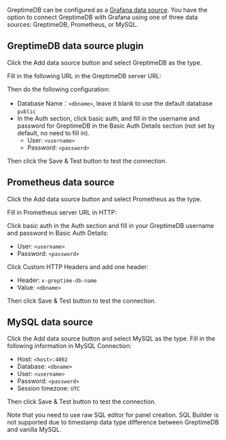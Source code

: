 GreptimeDB can be configured as a [Grafana data source](https://grafana.com/docs/grafana/latest/datasources/add-a-data-source/).
You have the option to connect GreptimeDB with Grafana using one of three data sources: GreptimeDB, Prometheus, or MySQL.

## GreptimeDB data source plugin

<div id="data-source-plugin-intro"></div>

<div id="data-source-plugin-installation"></div>

<div id="preview-greptimedb-using-docker"></div>

<div id="connection-settings-title"></div>

Click the Add data source button and select GreptimeDB as the type.

<div id="grafana-add-greptimedb-data-source-img"></div>

Fill in the following URL in the GreptimeDB server URL:

<div id="greptime-data-source-connection-url"></div>

Then do the following configuration:

- Database Name：`<dbname>`, leave it blank to use the default database `public`
- In the Auth section, click basic auth, and fill in the username and password for GreptimeDB in the Basic Auth Details section (not set by default, no need to fill in).
  - User: `<username>`
  - Password: `<password>`

Then click the Save & Test button to test the connection.

<div id="create-a-dashboard"></div>

## Prometheus data source

Click the Add data source button and select Prometheus as the type.

Fill in Prometheus server URL in HTTP:

<div id="prometheus-server-url"></div>

Click basic auth in the Auth section and fill in your GreptimeDB username and password in Basic Auth Details:

- User: `<username>`
- Password: `<password>`

Click Custom HTTP Headers and add one header:

- Header: `x-greptime-db-name`
- Value: `<dbname>`

Then click Save & Test button to test the connection.

## MySQL data source

Click the Add data source button and select MySQL as the type. Fill in the following information in MySQL Connection:

- Host: `<host>:4002`
- Database: `<dbname>`
- User: `<username>`
- Password: `<password>`
- Session timezone: `UTC`

Then click Save & Test button to test the connection.

Note that you need to use raw SQL editor for panel creation. SQL Builder is not
supported due to timestamp data type difference between GreptimeDB and vanilla
MySQL.
